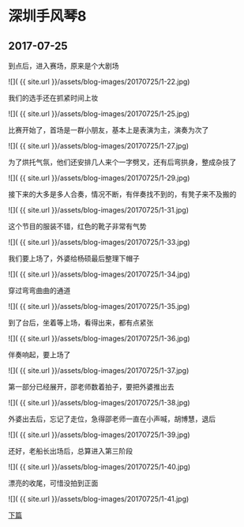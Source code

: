 深圳手风琴8
====================

2017-07-25
------------------------

到点后，进入赛场，原来是个大剧场

![]( {{ site.url }}/assets/blog-images/20170725/1-22.jpg)

我们的选手还在抓紧时间上妆

![]( {{ site.url }}/assets/blog-images/20170725/1-25.jpg)

比赛开始了，首场是一群小朋友，基本上是表演为主，演奏为次了

![]( {{ site.url }}/assets/blog-images/20170725/1-27.jpg)

为了烘托气氛，他们还安排几人来个一字劈叉，还有后弯拱身，整成杂技了

![]( {{ site.url }}/assets/blog-images/20170725/1-29.jpg)

接下来的大多是多人合奏，情况不断，有伴奏找不到的，有凳子来不及搬的

![]( {{ site.url }}/assets/blog-images/20170725/1-31.jpg)

这个节目的服装不错，红色的靴子非常有气势

![]( {{ site.url }}/assets/blog-images/20170725/1-33.jpg)

我们要上场了，外婆给杨硕最后整理下帽子

![]( {{ site.url }}/assets/blog-images/20170725/1-34.jpg)

穿过弯弯曲曲的通道

![]( {{ site.url }}/assets/blog-images/20170725/1-35.jpg)

到了台后，坐着等上场，看得出来，都有点紧张

![]( {{ site.url }}/assets/blog-images/20170725/1-36.jpg)

伴奏响起，要上场了

![]( {{ site.url }}/assets/blog-images/20170725/1-37.jpg)

第一部分已经展开，邵老师数着拍子，要把外婆推出去

![]( {{ site.url }}/assets/blog-images/20170725/1-38.jpg)

外婆出去后，忘记了走位，急得邵老师一直在小声喊，胡博慧，退后

![]( {{ site.url }}/assets/blog-images/20170725/1-39.jpg)

还好，老船长出场后，总算进入第三阶段

![]( {{ site.url }}/assets/blog-images/20170725/1-40.jpg)

漂亮的收尾，可惜没拍到正面

![]( {{ site.url }}/assets/blog-images/20170725/1-41.jpg)

[下篇](/2017/07/25/深圳手风琴9.html)